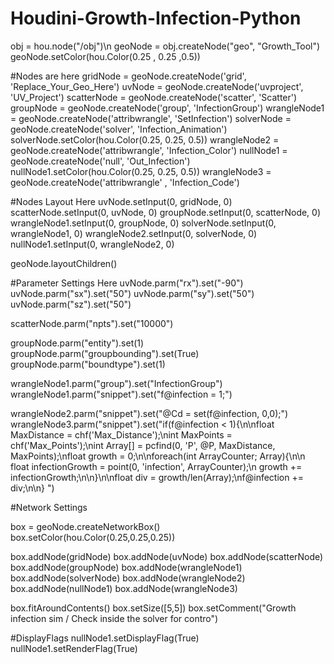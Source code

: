 # Houdini-Growth-Infection-Python





obj = hou.node("/obj")\n
geoNode = obj.createNode("geo", "Growth_Tool")
geoNode.setColor(hou.Color(0.25 , 0.25 ,0.5))


#Nodes are here
gridNode = geoNode.createNode('grid', 'Replace_Your_Geo_Here')
uvNode = geoNode.createNode('uvproject', 'UV_Project')
scatterNode = geoNode.createNode('scatter', 'Scatter')
groupNode = geoNode.createNode('group', 'InfectionGroup')
wrangleNode1 = geoNode.createNode('attribwrangle', 'SetInfection')
solverNode = geoNode.createNode('solver', 'Infection_Animation')
solverNode.setColor(hou.Color(0.25, 0.25, 0.5))
wrangleNode2 = geoNode.createNode('attribwrangle', 'Infection_Color')
nullNode1 = geoNode.createNode('null', 'Out_Infection')
nullNode1.setColor(hou.Color(0.25, 0.25, 0.5))
wrangleNode3 = geoNode.createNode('attribwrangle' , 'Infection_Code')


#Nodes Layout Here
uvNode.setInput(0, gridNode, 0)
scatterNode.setInput(0, uvNode, 0)
groupNode.setInput(0, scatterNode, 0)
wrangleNode1.setInput(0, groupNode, 0)
solverNode.setInput(0, wrangleNode1, 0)
wrangleNode2.setInput(0, solverNode, 0)
nullNode1.setInput(0, wrangleNode2, 0)


geoNode.layoutChildren()


#Parameter Settings Here
uvNode.parm("rx").set("-90")
uvNode.parm("sx").set("50")
uvNode.parm("sy").set("50")
uvNode.parm("sz").set("50")

scatterNode.parm("npts").set("10000")

groupNode.parm("entity").set(1)
groupNode.parm("groupbounding").set(True)
groupNode.parm("boundtype").set(1)

wrangleNode1.parm("group").set("InfectionGroup")
wrangleNode1.parm("snippet").set("f@infection = 1;")

wrangleNode2.parm("snippet").set("@Cd = set(f@infection, 0,0);")
wrangleNode3.parm("snippet").set("if(f@infection < 1){\n\nfloat MaxDistance = chf('Max_Distance');\nint MaxPoints = chf('Max_Points');\nint Array[] = pcfind(0, 'P', @P, MaxDistance, MaxPoints);\nfloat growth = 0;\n\nforeach(int ArrayCounter; Array){\n\n     float infectionGrowth = point(0, 'infection', ArrayCounter);\n     growth += infectionGrowth;\n\n}\n\nfloat div = growth/len(Array);\nf@infection += div;\n\n}      ")


#Network Settings

box = geoNode.createNetworkBox()
box.setColor(hou.Color(0.25,0.25,0.25))



box.addNode(gridNode)
box.addNode(uvNode)
box.addNode(scatterNode)
box.addNode(groupNode)
box.addNode(wrangleNode1)
box.addNode(solverNode)
box.addNode(wrangleNode2)
box.addNode(nullNode1)
box.addNode(wrangleNode3)



box.fitAroundContents()
box.setSize([5,5])
box.setComment("Growth infection sim / Check inside the solver for contro")



#DisplayFlags
nullNode1.setDisplayFlag(True)
nullNode1.setRenderFlag(True)




